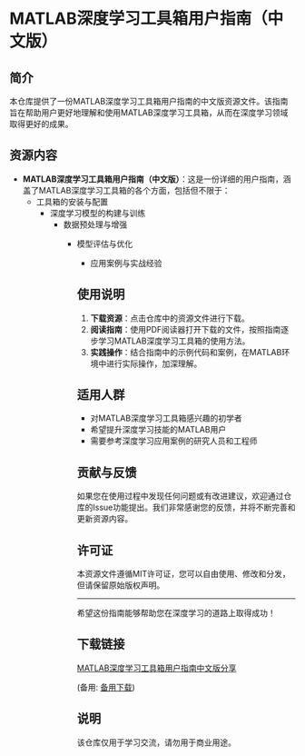 # MATLAB深度学习工具箱用户指南（中文版）

## 简介

本仓库提供了一份MATLAB深度学习工具箱用户指南的中文版资源文件。该指南旨在帮助用户更好地理解和使用MATLAB深度学习工具箱，从而在深度学习领域取得更好的成果。

## 资源内容

- **MATLAB深度学习工具箱用户指南（中文版）**：这是一份详细的用户指南，涵盖了MATLAB深度学习工具箱的各个方面，包括但不限于：
  - 工具箱的安装与配置
    - 深度学习模型的构建与训练
      - 数据预处理与增强
        - 模型评估与优化
          - 应用案例与实战经验

          ## 使用说明

          1. **下载资源**：点击仓库中的资源文件进行下载。
          2. **阅读指南**：使用PDF阅读器打开下载的文件，按照指南逐步学习MATLAB深度学习工具箱的使用方法。
          3. **实践操作**：结合指南中的示例代码和案例，在MATLAB环境中进行实际操作，加深理解。

          ## 适用人群

          - 对MATLAB深度学习工具箱感兴趣的初学者
          - 希望提升深度学习技能的MATLAB用户
          - 需要参考深度学习应用案例的研究人员和工程师

          ## 贡献与反馈

          如果您在使用过程中发现任何问题或有改进建议，欢迎通过仓库的Issue功能提出。我们非常感谢您的反馈，并将不断完善和更新资源内容。

          ## 许可证

          本资源文件遵循MIT许可证，您可以自由使用、修改和分发，但请保留原始版权声明。

          ---

          希望这份指南能够帮助您在深度学习的道路上取得成功！

          ## 下载链接
          [MATLAB深度学习工具箱用户指南中文版分享](https://pan.quark.cn/s/aae88827a3a1) 

          (备用: [备用下载](https://pan.baidu.com/s/1ztGTVQct0zM7TcHXeYVfhw?pwd=cahc))

          ## 说明

          该仓库仅用于学习交流，请勿用于商业用途。
